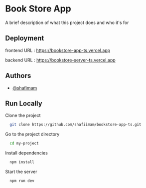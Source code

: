 
# Book Store App

A brief description of what this project does and who it's for


## Deployment


frontend URL : https://bookstore-app-ts.vercel.app

backend URL : https://bookstore-server-ts.vercel.app
## Authors

- [@shafimam](https://www.github.com/shafiimam)


## Run Locally

Clone the project

```bash
  git clone https://github.com/shafiimam/bookstore-app-ts.git
```

Go to the project directory

```bash
  cd my-project
```

Install dependencies

```bash
  npm install
```

Start the server

```bash
  npm run dev
```

